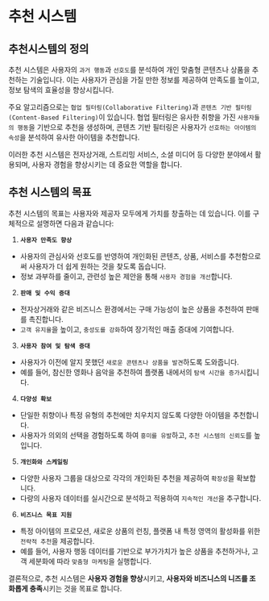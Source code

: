 # 추천 시스템

## 추천시스템의 정의

추천 시스템은 사용자의 `과거 행동`과 `선호도`를 분석하여 개인 맞춤형 콘텐츠나 상품을 추천하는 기술입니다. 이는 사용자가 관심을 가질 만한 정보를 제공하여 만족도를 높이고, 정보 탐색의 효율성을 향상시킵니다.

주요 알고리즘으로는 `협업 필터링(Collaborative Filtering)`과 `콘텐츠 기반 필터링(Content-Based Filtering)`이 있습니다. 협업 필터링은 유사한 취향을 가진 `사용자들의 행동`을 기반으로 추천을 생성하며, 콘텐츠 기반 필터링은 사용자가 `선호하는 아이템의 속성`을 분석하여 유사한 아이템을 추천합니다.

이러한 추천 시스템은 전자상거래, 스트리밍 서비스, 소셜 미디어 등 다양한 분야에서 활용되며, 사용자 경험을 향상시키는 데 중요한 역할을 합니다.

## 추천 시스템의 목표

추천 시스템의 목표는 사용자와 제공자 모두에게 가치를 창출하는 데 있습니다. 이를 구체적으로 설명하면 다음과 같습니다:

1. **`사용자 만족도 향상`**

- 사용자의 관심사와 선호도를 반영하여 개인화된 콘텐츠, 상품, 서비스를 추천함으로써 사용자가 더 쉽게 원하는 것을 찾도록 돕습니다.
- 정보 과부하를 줄이고, 관련성 높은 제안을 통해 `사용자 경험을 개선`합니다.

2. **`판매 및 수익 증대`**

- 전자상거래와 같은 비즈니스 환경에서는 구매 가능성이 높은 상품을 추천하여 판매를 촉진합니다.
- `고객 유지율`을 높이고, `충성도를 강화`하여 장기적인 매출 증대에 기여합니다.

3. **`사용자 참여 및 탐색 증대`**

- 사용자가 이전에 알지 못했던 `새로운 콘텐츠나 상품을 발견`하도록 도와줍니다.
- 예를 들어, 참신한 영화나 음악을 추천하여 플랫폼 내에서의 `탐색 시간을 증가`시킵니다.

4. **`다양성 확보`**

- 단일한 취향이나 특정 유형의 추천에만 치우치지 않도록 다양한 아이템을 추천합니다.
- 사용자가 의외의 선택을 경험하도록 하여 `흥미를 유발`하고, `추천 시스템의 신뢰도`를 높입니다.

5. **`개인화와 스케일링`**

- 다양한 사용자 그룹을 대상으로 각각의 개인화된 추천을 제공하여 `확장성`을 확보합니다.
- 다량의 사용자 데이터를 실시간으로 분석하고 적용하여 `지속적인 개선`을 추구합니다.

6. **`비즈니스 목표 지원`**

- 특정 아이템의 프로모션, 새로운 상품의 런칭, 플랫폼 내 특정 영역의 활성화를 위한 `전략적 추천`을 제공합니다.
- 예를 들어, 사용자 행동 데이터를 기반으로 부가가치가 높은 상품을 추천하거나, 고객 세분화에 따라 `맞춤형 마케팅`을 실행합니다.

결론적으로, 추천 시스템은 **사용자 경험을 향상**시키고, **사용자와 비즈니스의 니즈를 조화롭게 충족**시키는 것을 목표로 합니다.
